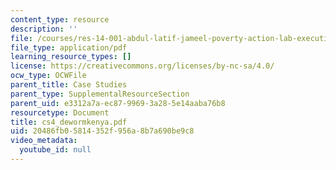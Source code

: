 ```yaml
---
content_type: resource
description: ''
file: /courses/res-14-001-abdul-latif-jameel-poverty-action-lab-executive-training-evaluating-social-programs-2009-spring-2009/20486fb05814352f956a8b7a690be9c8_cs4_dewormkenya.pdf
file_type: application/pdf
learning_resource_types: []
license: https://creativecommons.org/licenses/by-nc-sa/4.0/
ocw_type: OCWFile
parent_title: Case Studies
parent_type: SupplementalResourceSection
parent_uid: e3312a7a-ec87-9969-3a28-5e14aaba76b8
resourcetype: Document
title: cs4_dewormkenya.pdf
uid: 20486fb0-5814-352f-956a-8b7a690be9c8
video_metadata:
  youtube_id: null
---
```

